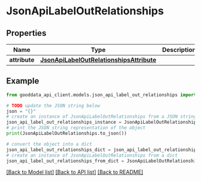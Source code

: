 # JsonApiLabelOutRelationships


## Properties

Name | Type | Description | Notes
------------ | ------------- | ------------- | -------------
**attribute** | [**JsonApiLabelOutRelationshipsAttribute**](JsonApiLabelOutRelationshipsAttribute.md) |  | [optional] 

## Example

```python
from gooddata_api_client.models.json_api_label_out_relationships import JsonApiLabelOutRelationships

# TODO update the JSON string below
json = "{}"
# create an instance of JsonApiLabelOutRelationships from a JSON string
json_api_label_out_relationships_instance = JsonApiLabelOutRelationships.from_json(json)
# print the JSON string representation of the object
print(JsonApiLabelOutRelationships.to_json())

# convert the object into a dict
json_api_label_out_relationships_dict = json_api_label_out_relationships_instance.to_dict()
# create an instance of JsonApiLabelOutRelationships from a dict
json_api_label_out_relationships_from_dict = JsonApiLabelOutRelationships.from_dict(json_api_label_out_relationships_dict)
```
[[Back to Model list]](../README.md#documentation-for-models) [[Back to API list]](../README.md#documentation-for-api-endpoints) [[Back to README]](../README.md)


